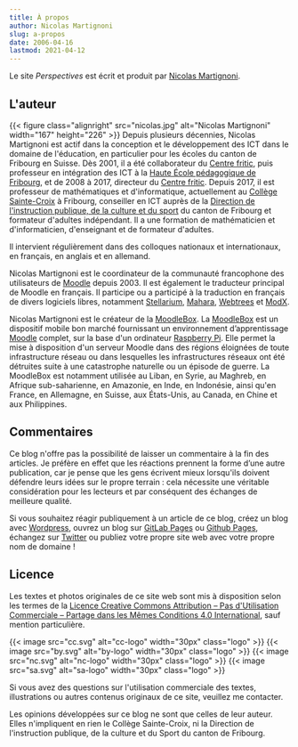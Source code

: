 ```yaml
---
title: À propos
author: Nicolas Martignoni
slug: a-propos
date: 2006-04-16
lastmod: 2021-04-12
---
```

Le site _Perspectives_ est écrit et produit par [Nicolas Martignoni](#l-auteur).

## L'auteur

{{< figure class="alignright" src="nicolas.jpg" alt="Nicolas Martignoni" width="167" height="226" >}}
Depuis plusieurs décennies, Nicolas Martignoni est actif dans la conception et le développement des ICT dans le domaine de l'éducation, en particulier pour les écoles du canton de Fribourg en Suisse. Dès 2001, il a été collaborateur du [Centre fritic][fritic], puis professeur en intégration des ICT à la [Haute École pédagogique de Fribourg](https://hepfr.ch/), et de 2008 à 2017, directeur du [Centre fritic][fritic]. Depuis 2017, il est professeur de mathématiques et d'informatique, actuellement au [Collège Sainte-Croix][stx] à Fribourg, conseiller en ICT auprès de la [Direction de l'instruction publique, de la culture et du sport](https://www.fr.ch/dics/) du canton de Fribourg et formateur d'adultes indépendant. Il a une formation de mathématicien et d'informaticien, d'enseignant et de formateur d'adultes.

Il intervient régulièrement dans des colloques nationaux et internationaux, en français, en anglais et en allemand.

Nicolas Martignoni est le coordinateur de la communauté francophone des utilisateurs de [Moodle](https://moodle.org) depuis 2003. Il est également le traducteur principal de Moodle en français. Il participe ou a participé à la traduction en français de divers logiciels libres, notamment [Stellarium](http://stellarium.org), [Mahara](https://mahara.org), [Webtrees](https://www.webtrees.net/) et [ModX](https://modx.com).

Nicolas Martignoni est le créateur de la [MoodleBox][moodlebox]. La [MoodleBox][moodlebox] est un dispositif mobile bon marché fournissant un environnement d’apprentissage [Moodle][moodle] complet, sur la base d'un ordinateur [Raspberry Pi](https://www.raspberrypi.org). Elle permet la mise à disposition d'un serveur Moodle dans des régions éloignées de toute infrastructure réseau ou dans lesquelles les infrastructures réseaux ont été détruites suite à une catastrophe naturelle ou un épisode de guerre. La MoodleBox est notamment utilisée au Liban, en Syrie, au Maghreb, en Afrique sub-saharienne, en Amazonie, en Inde, en Indonésie, ainsi qu'en France, en Allemagne, en Suisse, aux États-Unis, au Canada, en Chine et aux Philippines.

## Commentaires

Ce blog n'offre pas la possibilité de laisser un commentaire à la fin des articles. Je préfère en effet que les réactions prennent la forme d’une autre publication, car je pense que les gens écrivent mieux lorsqu'ils doivent défendre leurs idées sur le propre terrain : cela nécessite une véritable considération pour les lecteurs et par conséquent des échanges de meilleure qualité.

Si vous souhaitez réagir publiquement à un article de ce blog, créez un blog avec [Wordpress][wp], ouvrez un blog sur [GitLab Pages][gitlab] ou [Github Pages][github], échangez sur [Twitter][twitter] ou publiez votre propre site web avec votre propre nom de domaine !

## Licence

Les textes et photos originales de ce site web sont mis à disposition selon les termes de la [Licence Creative Commons Attribution – Pas d'Utilisation Commerciale – Partage dans les Mêmes Conditions 4.0 International][cc], sauf mention particulière.

{{< image src="cc.svg" alt="cc-logo" width="30px" class="logo" >}}
{{< image src="by.svg" alt="by-logo" width="30px" class="logo" >}}
{{< image src="nc.svg" alt="nc-logo" width="30px" class="logo" >}}
{{< image src="sa.svg" alt="sa-logo" width="30px" class="logo" >}}

Si vous avez des questions sur l'utilisation commerciale des textes, illustrations ou autres contenus originaux de ce site, veuillez me contacter.

Les opinions développées sur ce blog ne sont que celles de leur auteur. Elles n'impliquent en rien le Collège Sainte-Croix, ni la Direction de l'instruction publique, de la culture et du Sport du canton de Fribourg.

 [moodlebox]: https://moodlebox.net
 [moodle]: https://moodle.org
 [cc]: https://creativecommons.org/licenses/by-nc-sa/4.0/deed.fr
 [stx]: http://www.cscfr.ch/j33/
 [fritic]: https://www.fritic.ch/

 [wp]: https://wordpress.com/
 [gitlab]: https://about.gitlab.com/stages-devops-lifecycle/pages/
 [github]: https://pages.github.com/
 [twitter]: https://twitter.com/nmartignoni

<!--more-->
